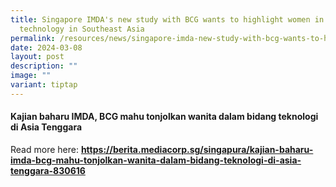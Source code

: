 ```yaml
---
title: Singapore IMDA's new study with BCG wants to highlight women in
  technology in Southeast Asia
permalink: /resources/news/singapore-imda-new-study-with-bcg-wants-to-highlight-women-in-technology-in-sea/
date: 2024-03-08
layout: post
description: ""
image: ""
variant: tiptap
---
```

<h4>Kajian baharu IMDA, BCG mahu tonjolkan wanita dalam bidang teknologi di Asia Tenggara</h4>
<p></p>
<p>Read more here: <strong><a href="https://berita.mediacorp.sg/singapura/kajian-baharu-imda-bcg-mahu-tonjolkan-wanita-dalam-bidang-teknologi-di-asia-tenggara-830616" rel="noopener noreferrer nofollow" target="_blank">https://berita.mediacorp.sg/singapura/kajian-baharu-imda-bcg-mahu-tonjolkan-wanita-dalam-bidang-teknologi-di-asia-tenggara-830616</a></strong>
</p>